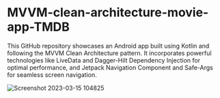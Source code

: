 # MVVM-clean-architecture-movie-app-TMDB

This GitHub repository showcases an Android app built using Kotlin and following the MVVM Clean Architecture pattern. It incorporates powerful technologies like LiveData and Dagger-Hilt Dependency Injection for optimal performance, and Jetpack Navigation Component and Safe-Args for seamless screen navigation.



![Screenshot 2023-03-15 104825](https://user-images.githubusercontent.com/28884625/225215199-84ccac45-b7b9-46a2-8cec-5bed4f8d9f26.png)
